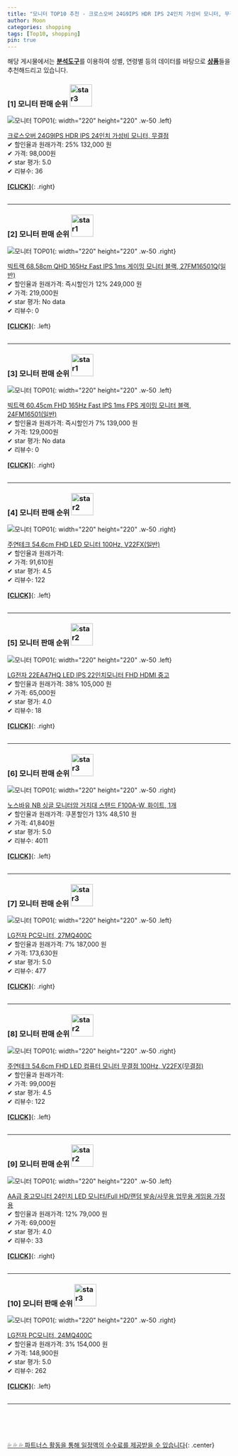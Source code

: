 ```yaml
---
title: "모니터 TOP10 추천 - 크로스오버 24G9IPS HDR IPS 24인치 가성비 모니터, 무결점"
author: Moon
categories: shopping
tags: [Top10, shopping]
pin: true
---
```


해당 게시물에서는 [**분석도구**](https://itemscout.io/)를 이용하여 성별, 연령별 등의 데이터를 바탕으로 [**상품**](https://link.coupang.com/a/baae76)들을 추천해드리고 있습니다.

### [1] 모니터 판매 순위 <img width="50" alt="star3" src="https://user-images.githubusercontent.com/78655692/151471989-9e21d7a8-a7b6-44b0-b598-2bb204b56b00.png">

![모니터 TOP01](https://thumbnail7.coupangcdn.com/thumbnails/remote/230x230ex/image/vendor_inventory/713e/2e5685cd9002d5adcc357e04e66161c2e3f1e4e10a57126be0d4b9897ce8.jpg){: width="220" height="220" .w-50 .left}


[크로스오버 24G9IPS HDR IPS 24인치 가성비 모니터, 무결점](https://link.coupang.com/re/AFFSDP?lptag=AF5964186&subid=bluemoonsky6999&pageKey=7052267445&traceid=V0-153&itemId=17464858210&vendorItemId=84834406943)
<br>
✔ 할인율과 원래가격: 25%  132,000   원<br>
✔ 가격: 98,000원<br>
✔ star 평가: 5.0<br>
✔ 리뷰수: 36<br>
<br>
[**[CLICK]**](https://link.coupang.com/re/AFFSDP?lptag=AF5964186&subid=bluemoonsky6999&pageKey=7052267445&traceid=V0-153&itemId=17464858210&vendorItemId=84834406943){: .right}
<br>
<br>

---

### [2] 모니터 판매 순위 <img width="50" alt="star1" src="https://user-images.githubusercontent.com/78655692/151471925-e5f35751-d4b9-416b-b41d-a059267a09e3.png">

![모니터 TOP01](https://thumbnail6.coupangcdn.com/thumbnails/remote/230x230ex/image/retail/images/2023/08/04/15/0/578af6f5-60b4-4768-9007-5d1ac60939a1.jpg){: width="220" height="220" .w-50 .right}


[빅트랙 68.58cm QHD 165Hz Fast IPS 1ms 게이밍 모니터 블랙, 27FM16501Q(일반)](https://link.coupang.com/re/AFFSDP?lptag=AF5964186&subid=bluemoonsky6999&pageKey=7510847225&traceid=V0-153&itemId=19679514384&vendorItemId=86784918720)
<br>
✔ 할인율과 원래가격: 즉시할인가 12%  249,000   원<br>
✔ 가격: 219,000원<br>
✔ star 평가: No data<br>
✔ 리뷰수: 0<br>
<br>
[**[CLICK]**](https://link.coupang.com/re/AFFSDP?lptag=AF5964186&subid=bluemoonsky6999&pageKey=7510847225&traceid=V0-153&itemId=19679514384&vendorItemId=86784918720){: .left}
<br>
<br>

---

### [3] 모니터 판매 순위 <img width="50" alt="star1" src="https://user-images.githubusercontent.com/78655692/151471925-e5f35751-d4b9-416b-b41d-a059267a09e3.png">

![모니터 TOP01](https://thumbnail10.coupangcdn.com/thumbnails/remote/230x230ex/image/retail/images/2023/08/04/15/8/a64f2674-0e56-4476-ae90-95d6026fc63b.jpg){: width="220" height="220" .w-50 .left}


[빅트랙 60.45cm FHD 165Hz Fast IPS 1ms FPS 게이밍 모니터 블랙, 24FM16501(일반)](https://link.coupang.com/re/AFFSDP?lptag=AF5964186&subid=bluemoonsky6999&pageKey=7510826292&traceid=V0-153&itemId=19679431041&vendorItemId=86784837552)
<br>
✔ 할인율과 원래가격: 즉시할인가 7%  139,000   원<br>
✔ 가격: 129,000원<br>
✔ star 평가: No data<br>
✔ 리뷰수: 0<br>
<br>
[**[CLICK]**](https://link.coupang.com/re/AFFSDP?lptag=AF5964186&subid=bluemoonsky6999&pageKey=7510826292&traceid=V0-153&itemId=19679431041&vendorItemId=86784837552){: .right}
<br>
<br>

---

### [4] 모니터 판매 순위 <img width="50" alt="star2" src="https://user-images.githubusercontent.com/78655692/151471960-29c5febe-c509-4c6d-99f4-a2203eb193c5.png">

![모니터 TOP01](https://thumbnail6.coupangcdn.com/thumbnails/remote/230x230ex/image/retail/images/2023/06/19/11/3/d3445a95-f487-4f8a-8acc-cbdea7941986.jpg){: width="220" height="220" .w-50 .right}


[주연테크 54.6cm FHD LED 모니터 100Hz, V22FX(일반)](https://link.coupang.com/re/AFFSDP?lptag=AF5964186&subid=bluemoonsky6999&pageKey=7410323525&traceid=V0-153&itemId=19198810280&vendorItemId=86316217055)
<br>
✔ 할인율과 원래가격: <br>
✔ 가격: 91,610원<br>
✔ star 평가: 4.5<br>
✔ 리뷰수: 122<br>
<br>
[**[CLICK]**](https://link.coupang.com/re/AFFSDP?lptag=AF5964186&subid=bluemoonsky6999&pageKey=7410323525&traceid=V0-153&itemId=19198810280&vendorItemId=86316217055){: .left}
<br>
<br>

---

### [5] 모니터 판매 순위 <img width="50" alt="star2" src="https://user-images.githubusercontent.com/78655692/151471960-29c5febe-c509-4c6d-99f4-a2203eb193c5.png">

![모니터 TOP01](https://thumbnail7.coupangcdn.com/thumbnails/remote/230x230ex/image/vendor_inventory/6230/336e235843152e51a099fda8fa536b1cd60f2ba605692184e9ffbf991d5c.png){: width="220" height="220" .w-50 .left}


[LG전자 22EA47HQ LED IPS 22인치모니터 FHD HDMI 중고](https://link.coupang.com/re/AFFSDP?lptag=AF5964186&subid=bluemoonsky6999&pageKey=6883522490&traceid=V0-153&itemId=16502738730&vendorItemId=86953790559)
<br>
✔ 할인율과 원래가격: 38%  105,000   원<br>
✔ 가격: 65,000원<br>
✔ star 평가: 4.0<br>
✔ 리뷰수: 18<br>
<br>
[**[CLICK]**](https://link.coupang.com/re/AFFSDP?lptag=AF5964186&subid=bluemoonsky6999&pageKey=6883522490&traceid=V0-153&itemId=16502738730&vendorItemId=86953790559){: .right}
<br>
<br>

---

### [6] 모니터 판매 순위 <img width="50" alt="star3" src="https://user-images.githubusercontent.com/78655692/151471989-9e21d7a8-a7b6-44b0-b598-2bb204b56b00.png">

![모니터 TOP01](https://thumbnail9.coupangcdn.com/thumbnails/remote/230x230ex/image/retail/images/2021/05/06/17/4/46fd0e3d-5c9a-401e-be49-dc95f2f82cfd.jpg){: width="220" height="220" .w-50 .right}


[노스바유 NB 싱글 모니터암 거치대 스탠드 F100A-W, 화이트, 1개](https://link.coupang.com/re/AFFSDP?lptag=AF5964186&subid=bluemoonsky6999&pageKey=1504258250&traceid=V0-153&itemId=8378545139&vendorItemId=75666247013)
<br>
✔ 할인율과 원래가격: 쿠폰할인가 13%  48,510   원<br>
✔ 가격: 41,840원<br>
✔ star 평가: 5.0<br>
✔ 리뷰수: 4011<br>
<br>
[**[CLICK]**](https://link.coupang.com/re/AFFSDP?lptag=AF5964186&subid=bluemoonsky6999&pageKey=1504258250&traceid=V0-153&itemId=8378545139&vendorItemId=75666247013){: .left}
<br>
<br>

---

### [7] 모니터 판매 순위 <img width="50" alt="star3" src="https://user-images.githubusercontent.com/78655692/151471989-9e21d7a8-a7b6-44b0-b598-2bb204b56b00.png">

![모니터 TOP01](https://thumbnail7.coupangcdn.com/thumbnails/remote/230x230ex/image/retail/images/4013224759332494-94056b6f-a12f-4709-adb5-df6bd2577583.jpg){: width="220" height="220" .w-50 .left}


[LG전자 PC모니터, 27MQ400C](https://link.coupang.com/re/AFFSDP?lptag=AF5964186&subid=bluemoonsky6999&pageKey=7015122420&traceid=V0-153&itemId=17253770989&vendorItemId=84848572699)
<br>
✔ 할인율과 원래가격: 7%  187,000   원<br>
✔ 가격: 173,630원<br>
✔ star 평가: 5.0<br>
✔ 리뷰수: 477<br>
<br>
[**[CLICK]**](https://link.coupang.com/re/AFFSDP?lptag=AF5964186&subid=bluemoonsky6999&pageKey=7015122420&traceid=V0-153&itemId=17253770989&vendorItemId=84848572699){: .right}
<br>
<br>

---

### [8] 모니터 판매 순위 <img width="50" alt="star2" src="https://user-images.githubusercontent.com/78655692/151471960-29c5febe-c509-4c6d-99f4-a2203eb193c5.png">

![모니터 TOP01](https://thumbnail10.coupangcdn.com/thumbnails/remote/230x230ex/image/retail/images/2023/06/28/16/0/01158b9c-a3ef-4722-bf1b-dfce0cb5bd45.jpg){: width="220" height="220" .w-50 .right}


[주연테크 54.6cm FHD LED 컴퓨터 모니터 무결점 100Hz, V22FX(무결점)](https://link.coupang.com/re/AFFSDP?lptag=AF5964186&subid=bluemoonsky6999&pageKey=7410323525&traceid=V0-153&itemId=19295889803&vendorItemId=86410526231)
<br>
✔ 할인율과 원래가격: <br>
✔ 가격: 99,000원<br>
✔ star 평가: 4.5<br>
✔ 리뷰수: 122<br>
<br>
[**[CLICK]**](https://link.coupang.com/re/AFFSDP?lptag=AF5964186&subid=bluemoonsky6999&pageKey=7410323525&traceid=V0-153&itemId=19295889803&vendorItemId=86410526231){: .left}
<br>
<br>

---

### [9] 모니터 판매 순위 <img width="50" alt="star2" src="https://user-images.githubusercontent.com/78655692/151471960-29c5febe-c509-4c6d-99f4-a2203eb193c5.png">

![모니터 TOP01](https://thumbnail10.coupangcdn.com/thumbnails/remote/230x230ex/image/vendor_inventory/b974/0fd0923023fbfa5380edf80c3b37d034244cb8300570ea64395b8840e59a.jpg){: width="220" height="220" .w-50 .left}


[AA급 중고모니터 24인치 LED 모니터/Full HD/랜덤 발송/사무용 업무용 게임용 가정용](https://link.coupang.com/re/AFFSDP?lptag=AF5964186&subid=bluemoonsky6999&pageKey=6745982929&traceid=V0-153&itemId=15761920269&vendorItemId=83406194552)
<br>
✔ 할인율과 원래가격: 12%  79,000   원<br>
✔ 가격: 69,000원<br>
✔ star 평가: 4.0<br>
✔ 리뷰수: 33<br>
<br>
[**[CLICK]**](https://link.coupang.com/re/AFFSDP?lptag=AF5964186&subid=bluemoonsky6999&pageKey=6745982929&traceid=V0-153&itemId=15761920269&vendorItemId=83406194552){: .right}
<br>
<br>

---

### [10] 모니터 판매 순위 <img width="50" alt="star3" src="https://user-images.githubusercontent.com/78655692/151471989-9e21d7a8-a7b6-44b0-b598-2bb204b56b00.png">

![모니터 TOP01](https://thumbnail7.coupangcdn.com/thumbnails/remote/230x230ex/image/retail/images/4013224391974847-a278c950-c718-4a62-a546-393b400d7194.jpg){: width="220" height="220" .w-50 .right}


[LG전자 PC모니터, 24MQ400C](https://link.coupang.com/re/AFFSDP?lptag=AF5964186&subid=bluemoonsky6999&pageKey=7093864750&traceid=V0-153&itemId=17685982372&vendorItemId=84851123428)
<br>
✔ 할인율과 원래가격: 3%  154,000   원<br>
✔ 가격: 148,900원<br>
✔ star 평가: 5.0<br>
✔ 리뷰수: 262<br>
<br>
[**[CLICK]**](https://link.coupang.com/re/AFFSDP?lptag=AF5964186&subid=bluemoonsky6999&pageKey=7093864750&traceid=V0-153&itemId=17685982372&vendorItemId=84851123428){: .left}
<br>
<br>

---
<br><br><br><br>[💦 💦 💦 파트너스 활동을 통해 일정액의 수수료를 제공받을 수 있습니다](https://link.coupang.com/a/baae76){: .center}